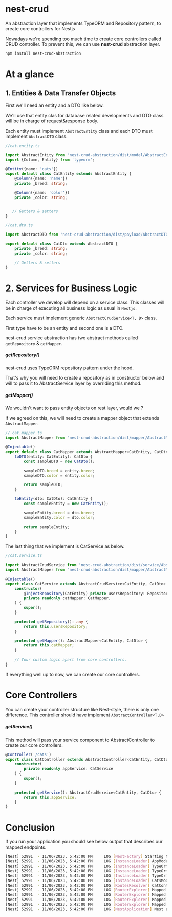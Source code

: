 # nest-crud
An abstraction layer that implements TypeORM and Repository pattern, to create core controllers for Nestjs

Nowadays we're spending too much time to create core controllers called CRUD controller. 
To prevent this, we can use **nest-crud** abstraction layer.

```bash
npm install nest-crud-abstraction
```

# At a glance

## 1. Entities & Data Transfer Objects

First we'll need an entity and a DTO like below. 

We'll use that entity clas for database related developments and DTO class will be in charge of request&response body.

Each entity must implement `AbstractEntity` class and each DTO must implement `AbstractDTO` class.

```typescript
//cat.entity.ts

import AbstractEntity from 'nest-crud-abstraction/dist/model/AbstractEntity';
import {Column, Entity} from 'typeorm';

@Entity({name: 'cats'})
export default class CatEntity extends AbstractEntity {
    @Column({name: 'name'})
    private _breed: string;

    @Column({name: 'color'})
    private _color: string;


   // Getters & setters
}
```

```typescript
//cat.dto.ts

import AbstractDTO from 'nest-crud-abstraction/dist/payload/AbstractDTO';

export default class CatDto extends AbstractDTO {
    private _breed: string;
    private _color: string;

    // Getters & setters
}

```

# 2. Services for Business Logic
Each controller we develop will depend on a service class.
This classes will be in charge of executing all business logic as usual in `Nestjs`.

Each service must implement generic `AbstractCrudService<T, D>` class.

First type have to be an entity and second one is a DTO.

nest-crud service abstraction has two abstract methods called `getRepository` & `getMapper`.

##### getRepository()
nest-crud uses TypeORM repository pattern under the hood. 

That's why you will need to create a repository as in constructor below and will to pass it to AbstractService layer by overriding this method.


##### getMapper()
We wouldn't want to pass entity objects on rest layer, would we ?

If we agreed on this, we will need to create a mapper object that extends `AbstractMapper`.

```typescript
// cat.mapper.ts
import AbstractMapper from "nest-crud-abstraction/dist/mapper/AbstractMapper";

@Injectable()
export default class CatMapper extends AbstractMapper<CatEntity, CatDto> {
    toDTO(entity: CatEntity): CatDto {
        const sampleDTO = new CatDto();

        sampleDTO.breed = entity.breed;
        sampleDTO.color = entity.color;

        return sampleDTO;
    }

    toEntity(dto: CatDto): CatEntity {
        const sampleEntity = new CatEntity();

        sampleEntity.breed = dto.breed;
        sampleEntity.color = dto.color;

        return sampleEntity;
    }
}
```

The last thing that we implement is CatService as below.

```typescript
//cat.service.ts

import AbstractCrudService from 'nest-crud-abstraction/dist/service/AbstractCrudService';
import AbstractMapper from "nest-crud-abstraction/dist/mapper/AbstractMapper";

@Injectable()
export class CatService extends AbstractCrudService<CatEntity, CatDto> {
    constructor(
        @InjectRepository(CatEntity) private usersRepository: Repository<CatEntity>,
        private readonly catMapper: CatMapper,
    ) {
        super();
    }

    protected getRepository(): any {
        return this.usersRepository;
    }

    protected getMapper(): AbstractMapper<CatEntity, CatDto> {
        return this.catMapper;
    }
    
    // Your custom logic apart from core controllers.
}


```


If everything well up to now, we can create our core controllers.

# Core Controllers

You can create your controller structure like Nest-style, there is only one difference. This controller should have implement `AbstractController<T,D>`

##### getService()

This method will pass your service component to AbstractController to create our core controllers.

```typescript
@Controller('/cats')
export class CatController extends AbstractController<CatEntity, CatDto> {
    constructor(
        private readonly appService: CatService
    ) {
        super();
    }

    protected getService(): AbstractCrudService<CatEntity, CatDto> {
        return this.appService;
    }
}
```

# Conclusion

If you run your application you should see below output that describes our mapped endpoints.

```bash
[Nest] 52991  - 11/06/2023, 5:42:00 PM     LOG [NestFactory] Starting Nest application...
[Nest] 52991  - 11/06/2023, 5:42:00 PM     LOG [InstanceLoader] AppModule dependencies initialized +49ms
[Nest] 52991  - 11/06/2023, 5:42:00 PM     LOG [InstanceLoader] TypeOrmModule dependencies initialized +0ms
[Nest] 52991  - 11/06/2023, 5:42:00 PM     LOG [InstanceLoader] TypeOrmCoreModule dependencies initialized +71ms
[Nest] 52991  - 11/06/2023, 5:42:00 PM     LOG [InstanceLoader] TypeOrmModule dependencies initialized +0ms
[Nest] 52991  - 11/06/2023, 5:42:00 PM     LOG [InstanceLoader] CatsModule dependencies initialized +0ms
[Nest] 52991  - 11/06/2023, 5:42:00 PM     LOG [RoutesResolver] CatController {/cats}: +7ms
[Nest] 52991  - 11/06/2023, 5:42:00 PM     LOG [RouterExplorer] Mapped {/cats, GET} route +1ms
[Nest] 52991  - 11/06/2023, 5:42:00 PM     LOG [RouterExplorer] Mapped {/cats/:id, GET} route +1ms
[Nest] 52991  - 11/06/2023, 5:42:00 PM     LOG [RouterExplorer] Mapped {/cats/:id, GET} route +0ms
[Nest] 52991  - 11/06/2023, 5:42:00 PM     LOG [RouterExplorer] Mapped {/cats/:id, DELETE} route +0ms
[Nest] 52991  - 11/06/2023, 5:42:00 PM     LOG [NestApplication] Nest application successfully started +1ms
```